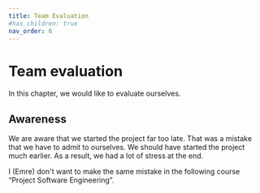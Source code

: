 ```yaml
---
title: Team Evaluation
#has_children: true
nav_order: 6
---
```


# Team evaluation

In this chapter, we would like to evaluate ourselves.

## Awareness

We are aware that we started the project far too late. That was a mistake that we have to admit to ourselves. We should have started the project much earlier. As a result, we had a lot of stress at the end.

I (Emre) don't want to make the same mistake in the following course “Project Software Engineering”.

